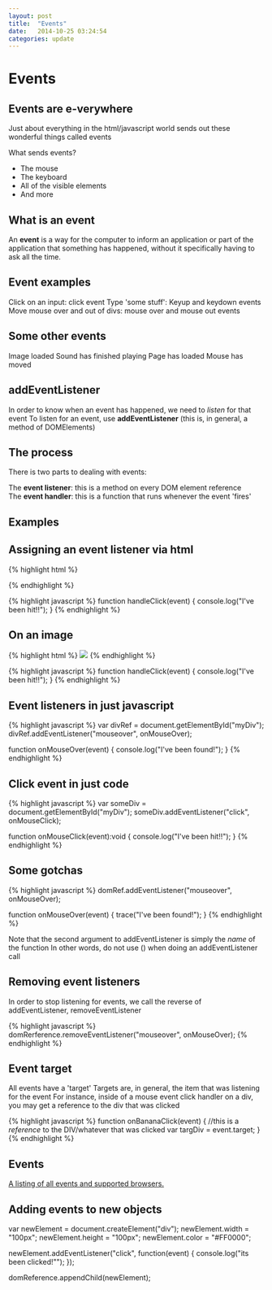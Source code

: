 ```yaml
---
layout: post
title:  "Events"
date:   2014-10-25 03:24:54
categories: update
---
```


Events
====================

Events are e-verywhere
---------------------------------


Just about everything in the html/javascript world sends out these wonderful things called events

What sends events?

- The mouse
- The keyboard
- All of the visible elements
- And more

What is an event
-------------------------

An **event** is a way for the computer to inform an application or part of the application that something has happened, without it specifically having to ask all the time.

Event examples
--------------------------

Click on an input: click event
Type 'some stuff': Keyup and keydown events
Move mouse over and out of divs: mouse over and mouse out events

Some other events
---------------------------

Image loaded
Sound has finished playing
Page has loaded
Mouse has moved

addEventListener
-------------------------

In order to know when an event has happened, we need to *listen* for that event
To listen for an event, use **addEventListener** (this is, in general, a method of DOMElements)


The process
----------------------


There is two parts to dealing with events:

The **event listener**: this is a method on every DOM element reference
The **event handler**: this is a function that runs whenever the event 'fires'


Examples
------------------------


Assigning an event listener via html
-------------------------------------------

{% highlight html %}
<div id="myDiv" onClick="handleClick(event)"></div>
{% endhighlight %}

{% highlight javascript %}
function handleClick(event) { 
	console.log("I've been hit!!"); 
}
{% endhighlight %}


On an image
---------------------------------------

{% highlight html %}
<img id="myImg" src="assets/someImage/jpg" click="onMouseClick(event)"/>
{% endhighlight %}


{% highlight javascript %}
function handleClick(event) { 
	console.log("I've been hit!!"); 
}
{% endhighlight %}

Event listeners in just javascript
----------------------------------------

{% highlight javascript %}
var divRef = document.getElementById("myDiv");
divRef.addEventListener("mouseover", onMouseOver); 

function onMouseOver(event) { 
	console.log("I've been found!"); 
}
{% endhighlight %}



Click event in just code
----------------------------------------

{% highlight javascript %}
var someDiv = document.getElementById("myDiv");
someDiv.addEventListener("click", onMouseClick); 

function onMouseClick(event):void { 
	console.log("I've been hit!!"); 
}
{% endhighlight %}

Some gotchas
---------------------------

{% highlight javascript %}
domRef.addEventListener("mouseover", onMouseOver); 

function onMouseOver(event) { 
	trace("I've been found!"); 
}
{% endhighlight %}

Note that the second argument to addEventListener is simply the *name* of the function
In other words, do not use () when doing an addEventListener call


Removing event listeners
------------------------------

In order to stop listening for events, we call the reverse of addEventListener, removeEventListener

{% highlight javascript %}
domRerference.removeEventListener("mouseover", onMouseOver);
{% endhighlight %}

Event target
-----------------------

All events have a 'target'
Targets are, in general, the item that was listening for the event
For instance, inside of a mouse event click handler on a div, you may get a reference to the div that was clicked


{% highlight javascript %}
function onBananaClick(event) {
	//this is a *reference* to the DIV/whatever that was clicked
	var targDiv = event.target;
}
{% endhighlight %}


Events
---------------

[A listing of all events and supported browsers.](http://www.quirksmode.org/dom/events/index.html)

Adding events to new objects
-----------------------------


var newElement = document.createElement("div");
newElement.width = "100px";
newElement.height = "100px";
newElement.color = "#FF0000";

newElement.addEventListener("click", function(event) {
	console.log("its been clicked!"");
});

domReference.appendChild(newElement);
